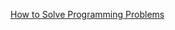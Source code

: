 [How to Solve Programming Problems](https://simpleprogrammer.com/solving-problems-breaking-it-down/)